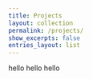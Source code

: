 ```yaml
---
title: Projects
layout: collection
permalink: /projects/
show_excerpts: false
entries_layout: list
---
```


hello hello hello